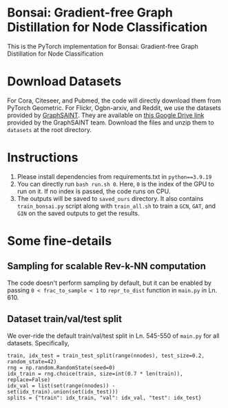 # Bonsai: Gradient-free Graph Distillation for Node Classification

This is the PyTorch implementation for Bonsai: Gradient-free Graph Distillation for Node Classification

# Download Datasets

For Cora, Citeseer, and Pubmed, the code will directly download them from PyTorch Geometric. For Flickr, Ogbn-arxiv, and Reddit, we use the datasets provided by [GraphSAINT](https://github.com/GraphSAINT/GraphSAINT). They are available on [this Google Drive link](https://drive.google.com/open?id=1zycmmDES39zVlbVCYs88JTJ1Wm5FbfLz) provided by the GraphSAINT team. Download the files and unzip them to `datasets` at the root directory.

# Instructions

1. Please install dependencies from requirements.txt in `python==3.9.19`
2. You can directly run `bash run.sh 0`. Here, `0` is the index of the GPU to run on it. If no index is passed, the code runs on CPU. 
3. The outputs will be saved to `saved_ours` directory. It also contains `train_bonsai.py` script along with `train_all.sh` to train a `GCN`, `GAT`, and `GIN` on the saved outputs to get the results.

# Some fine-details

## Sampling for scalable Rev-k-NN computation

The code doesn't perform sampling by default, but it can be enabled by passing `0 < frac_to_sample < 1` to `repr_to_dist` function in `main.py` in Ln. 610.

## Dataset train/val/test split

We over-ride the default train/val/test split in Ln. 545-550 of `main.py` for all datasets. Specifically,  
```python3
train, idx_test = train_test_split(range(nnodes), test_size=0.2, random_state=42)
rng = np.random.RandomState(seed=0)
idx_train = rng.choice(train, size=int(0.7 * len(train)), replace=False)
idx_val = list(set(range(nnodes)) - set(idx_train).union(set(idx_test)))
splits = {"train": idx_train, "val": idx_val, "test": idx_test}
```

